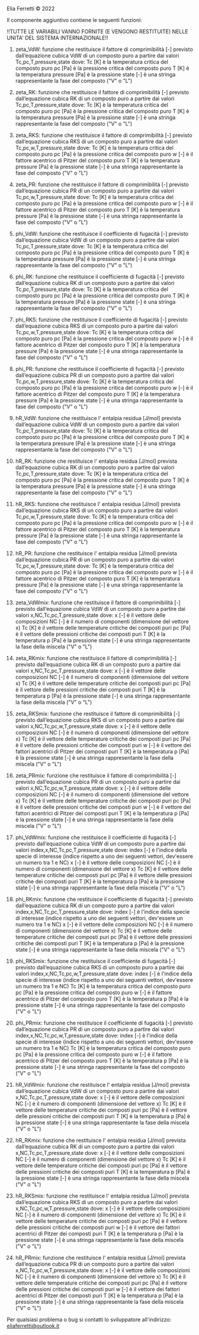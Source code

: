Elia Ferretti © 2022

Il componente aggiuntivo contiene le seguenti funzioni:

!!TUTTE LE VARIABILI VANNO FORNITE (E VENGONO RESTITUITE) NELLE UNITA' DEL SISTEMA INTERNAZIONALE!!

1) zeta_VdW:		funzione che restituisce il fattore di comprimibilità [-] previsto dall’equazione cubica VdW di un composto puro a partire dai valori Tc,pc,T,pressure,state dove:
					Tc 			[K] è la temperatura critica del composto puro
					pc 			[Pa] è la pressione critica del composto puro
					T 			[K] è la temperatura
					pressure 	[Pa] è la pressione
					state 		[-] è una stringa rappresentante la fase del composto ("V" o "L")
				
2) zeta_RK:			funzione che restituisce il fattore di comprimibilità [-] previsto dall’equazione cubica RK di un composto puro a partire dai valori Tc,pc,T,pressure,state dove:
					Tc 			[K] è la temperatura critica del composto puro
					pc 			[Pa] è la pressione critica del composto puro
					T 			[K] è la temperatura
					pressure 	[Pa] è la pressione
					state 		[-] è una stringa rappresentante la fase del composto ("V" o "L")		
				
3) zeta_RKS:		funzione che restituisce il fattore di comprimibilità [-] previsto dall’equazione cubica RKS di un composto puro a partire dai valori Tc,pc,w,T,pressure,state dove:
					Tc 			[K] è la temperatura critica del composto puro
					pc 			[Pa] è la pressione critica del composto puro
					w 			[-] è il fattore acentrico di Pitzer del composto puro
					T 			[K] è la temperatura
					pressure 	[Pa] è la pressione
					state 		[-] è una stringa rappresentante la fase del composto ("V" o "L")
				
4) zeta_PR:			funzione che restituisce il fattore di comprimibilità [-] previsto dall’equazione cubica PR di un composto puro a partire dai valori Tc,pc,w,T,pressure,state dove:
					Tc 			[K] è la temperatura critica del composto puro
					pc 			[Pa] è la pressione critica del composto puro
					w 			[-] è il fattore acentrico di Pitzer del composto puro
					T 			[K] è la temperatura
					pressure 	[Pa] è la pressione
					state 		[-] è una stringa rappresentante la fase del composto ("V" o "L")

5) phi_VdW:			funzione che restituisce il coefficiente di fugacità [-] previsto dall’equazione cubica VdW di un composto puro a partire dai valori Tc,pc,T,pressure,state dove:
					Tc 			[K] è la temperatura critica del composto puro
					pc 			[Pa] è la pressione critica del composto puro
					T 			[K] è la temperatura
					pressure 	[Pa] è la pressione
					state 		[-] è una stringa rappresentante la fase del composto ("V" o "L")
				
6) phi_RK:			funzione che restituisce il coefficiente di fugacità [-] previsto dall’equazione cubica RK di un composto puro a partire dai valori Tc,pc,T,pressure,state dove:
					Tc 			[K] è la temperatura critica del composto puro
					pc 			[Pa] è la pressione critica del composto puro
					T 			[K] è la temperatura
					pressure 	[Pa] è la pressione
					state 		[-] è una stringa rappresentante la fase del composto ("V" o "L")		
				
7) phi_RKS:			funzione che restituisce il coefficiente di fugacità [-] previsto dall’equazione cubica RKS di un composto puro a partire dai valori Tc,pc,w,T,pressure,state dove:
					Tc 			[K] è la temperatura critica del composto puro
					pc 			[Pa] è la pressione critica del composto puro
					w 			[-] è il fattore acentrico di Pitzer del composto puro
					T 			[K] è la temperatura
					pressure 	[Pa] è la pressione
					state 		[-] è una stringa rappresentante la fase del composto ("V" o "L")
				
8) phi_PR:			funzione che restituisce il coefficiente di fugacità [-] previsto dall’equazione cubica PR di un composto puro a partire dai valori Tc,pc,w,T,pressure,state dove:
					Tc 			[K] è la temperatura critica del composto puro
					pc 			[Pa] è la pressione critica del composto puro
					w 			[-] è il fattore acentrico di Pitzer del composto puro
					T 			[K] è la temperatura
					pressure 	[Pa] è la pressione
					state 		[-] è una stringa rappresentante la fase del composto ("V" o "L")

9) hR_VdW:			funzione che restituisce l' entalpia residua [J/mol] prevista dall’equazione cubica VdW di un composto puro a partire dai valori Tc,pc,T,pressure,state dove:
					Tc 			[K] è la temperatura critica del composto puro
					pc 			[Pa] è la pressione critica del composto puro
					T 			[K] è la temperatura
					pressure 		[Pa] è la pressione
					state 		[-] è una stringa rappresentante la fase del composto ("V" o "L")
				
10) hR_RK:			funzione che restituisce l' entalpia residua [J/mol] prevista dall’equazione cubica RK di un composto puro a partire dai valori Tc,pc,T,pressure,state dove:
					Tc 			[K] è la temperatura critica del composto puro
					pc 			[Pa] è la pressione critica del composto puro
					T 			[K] è la temperatura
					pressure 	[Pa] è la pressione
					state 		[-] è una stringa rappresentante la fase del composto ("V" o "L")		
				
11) hR_RKS:			funzione che restituisce l' entalpia residua [J/mol] prevista dall’equazione cubica RKS di un composto puro a partire dai valori Tc,pc,w,T,pressure,state dove:
					Tc 			[K] è la temperatura critica del composto puro
					pc 			[Pa] è la pressione critica del composto puro
					w 			[-] è il fattore acentrico di Pitzer del composto puro
					T 			[K] è la temperatura
					pressure 	[Pa] è la pressione
					state 		[-] è una stringa rappresentante la fase del composto ("V" o "L")
					
12) hR_PR:			funzione che restituisce l' entalpia residua [J/mol] prevista dall’equazione cubica PR di un composto puro a partire dai valori Tc,pc,w,T,pressure,state dove:
					Tc 			[K] è la temperatura critica del composto puro
					pc 			[Pa] è la pressione critica del composto puro
					w 			[-] è il fattore acentrico di Pitzer del composto puro
					T 			[K] è la temperatura
					pressure 	[Pa] è la pressione
					state 		[-] è una stringa rappresentante la fase del composto ("V" o "L")

13) zeta_VdWmix:	funzione che restituisce il fattore di comprimibilità [-] previsto dall’equazione cubica VdW di un composto puro a partire dai valori x,NC,Tc,pc,T,pressure,state dove:
					x		[-] è il vettore delle composizioni
					NC		[-] è il numero di componenti (dimensione del vettore x)
					Tc 		[K] è il vettore delle temperature critiche dei composti puri
					pc 		[Pa] è il vettore delle pressioni critiche dei composti puri
					T 		[K] è la temperatura
					p 		[Pa] è la pressione
					state 	[-] è una stringa rappresentante la fase della miscela ("V" o "L")
				
14) zeta_RKmix:		funzione che restituisce il fattore di comprimibilità [-] previsto dall’equazione cubica RK di un composto puro a partire dai valori x,NC,Tc,pc,T,pressure,state dove:
					x		[-] è il vettore delle composizioni
					NC		[-] è il numero di componenti (dimensione del vettore x)
					Tc 		[K] è il vettore delle temperature critiche dei composti puri
					pc 		[Pa] è il vettore delle pressioni critiche dei composti puri
					T 		[K] è la temperatura
					p 		[Pa] è la pressione
					state 	[-] è una stringa rappresentante la fase della miscela ("V" o "L")	
					
15) zeta_RKSmix:	funzione che restituisce il fattore di comprimibilità [-] previsto dall’equazione cubica RKS di un composto puro a partire dai valori x,NC,Tc,pc,w,T,pressure,state dove:
					x		[-] è il vettore delle composizioni
					NC		[-] è il numero di componenti (dimensione del vettore x)
					Tc 		[K] è il vettore delle temperature critiche dei composti puri
					pc 		[Pa] è il vettore delle pressioni critiche dei composti puri
					w 		[-] è il vettore dei fattori acentrici di Pitzer dei composti puri
					T 		[K] è la temperatura
					p 		[Pa] è la pressione
					state 	[-] è una stringa rappresentante la fase della miscela ("V" o "L")	
					
16) zeta_PRmix:		funzione che restituisce il fattore di comprimibilità [-] previsto dall’equazione cubica PR di un composto puro a partire dai valori x,NC,Tc,pc,w,T,pressure,state dove:
					x		[-] è il vettore delle composizioni
					NC		[-] è il numero di componenti (dimensione del vettore x)
					Tc 		[K] è il vettore delle temperature critiche dei composti puri
					pc 		[Pa] è il vettore delle pressioni critiche dei composti puri
					w 		[-] è il vettore dei fattori acentrici di Pitzer dei composti puri
					T 		[K] è la temperatura
					p 		[Pa] è la pressione
					state 	[-] è una stringa rappresentante la fase della miscela ("V" o "L")	

17) phi_VdWmix:		funzione che restituisce il coefficiente di fugacità [-] previsto dall’equazione cubica VdW di un composto puro a partire dai valori index,x,NC,Tc,pc,T,pressure,state dove:
					index   [-] è l'indice della specie di interesse (indice rispetto a uno dei seguenti vettori, dev'essere un numero tra 1 e NC)
					x		[-] è il vettore delle composizioni
					NC		[-] è il numero di componenti (dimensione del vettore x)
					Tc 		[K] è il vettore delle temperature critiche dei composti puri
					pc 		[Pa] è il vettore delle pressioni critiche dei composti puri
					T 		[K] è la temperatura
					p 		[Pa] è la pressione
					state 	[-] è una stringa rappresentante la fase della miscela ("V" o "L")	
				
18) phi_RKmix:		funzione che restituisce il coefficiente di fugacità [-] previsto dall’equazione cubica RK di un composto puro a partire dai valori index,x,NC,Tc,pc,T,pressure,state dove:
					index   [-] è l'indice della specie di interesse (indice rispetto a uno dei seguenti vettori, dev'essere un numero tra 1 e NC)
					x		[-] è il vettore delle composizioni
					NC		[-] è il numero di componenti (dimensione del vettore x)
					Tc 		[K] è il vettore delle temperature critiche dei composti puri
					pc 		[Pa] è il vettore delle pressioni critiche dei composti puri
					T 		[K] è la temperatura
					p 		[Pa] è la pressione
					state 	[-] è una stringa rappresentante la fase della miscela ("V" o "L")	
					
19) phi_RKSmix:		funzione che restituisce il coefficiente di fugacità [-] previsto dall’equazione cubica RKS di un composto puro a partire dai valori index,x,NC,Tc,pc,w,T,pressure,state dove:
					index   [-] è l'indice della specie di interesse (indice rispetto a uno dei seguenti vettori, dev'essere un numero tra 1 e NC)
					Tc 		[K] è la temperatura critica del composto puro
					pc 		[Pa] è la pressione critica del composto puro
					w 		[-] è il fattore acentrico di Pitzer del composto puro
					T 		[K] è la temperatura
					p 		[Pa] è la pressione
					state 	[-] è una stringa rappresentante la fase del composto ("V" o "L")
				
20) phi_PRmix:		funzione che restituisce il coefficiente di fugacità [-] previsto dall’equazione cubica PR di un composto puro a partire dai valori index,x,NC,Tc,pc,w,T,pressure,state dove:
					index   [-] è l'indice della specie di interesse (indice rispetto a uno dei seguenti vettori, dev'essere un numero tra 1 e NC)
					Tc 		[K] è la temperatura critica del composto puro
					pc 		[Pa] è la pressione critica del composto puro
					w 		[-] è il fattore acentrico di Pitzer del composto puro
					T 		[K] è la temperatura
					p 		[Pa] è la pressione
					state 	[-] è una stringa rappresentante la fase del composto ("V" o "L")

21) hR_VdWmix:		funzione che restituisce l' entalpia residua [J/mol] prevista dall’equazione cubica VdW di un composto puro a partire dai valori x,NC,Tc,pc,T,pressure,state dove:
					x		[-] è il vettore delle composizioni
					NC		[-] è il numero di componenti (dimensione del vettore x)
					Tc 		[K] è il vettore delle temperature critiche dei composti puri
					pc 		[Pa] è il vettore delle pressioni critiche dei composti puri
					T 		[K] è la temperatura
					p 		[Pa] è la pressione
					state 	[-] è una stringa rappresentante la fase della miscela ("V" o "L")	
				
22) hR_RKmix:		funzione che restituisce l' entalpia residua [J/mol] prevista dall’equazione cubica RK di un composto puro a partire dai valori x,NC,Tc,pc,T,pressure,state dove:
					x		[-] è il vettore delle composizioni
					NC		[-] è il numero di componenti (dimensione del vettore x)
					Tc 		[K] è il vettore delle temperature critiche dei composti puri
					pc 		[Pa] è il vettore delle pressioni critiche dei composti puri
					T 		[K] è la temperatura
					p 		[Pa] è la pressione
					state 	[-] è una stringa rappresentante la fase della miscela ("V" o "L")	
				
23) hR_RKSmix:		funzione che restituisce l' entalpia residua [J/mol] prevista dall’equazione cubica RKS di un composto puro a partire dai valori x,NC,Tc,pc,w,T,pressure,state dove:
					x		[-] è il vettore delle composizioni
					NC		[-] è il numero di componenti (dimensione del vettore x)
					Tc 		[K] è il vettore delle temperature critiche dei composti puri
					pc 		[Pa] è il vettore delle pressioni critiche dei composti puri
					w 		[-] è il vettore dei fattori acentrici di Pitzer dei composti puri
					T 		[K] è la temperatura
					p 		[Pa] è la pressione
					state 	[-] è una stringa rappresentante la fase della miscela ("V" o "L")	
				
24) hR_PRmix:		funzione che restituisce l' entalpia residua [J/mol] prevista dall’equazione cubica PR di un composto puro a partire dai valori x,NC,Tc,pc,w,T,pressure,state dove:
					x		[-] è il vettore delle composizioni
					NC		[-] è il numero di componenti (dimensione del vettore x)
					Tc 		[K] è il vettore delle temperature critiche dei composti puri
					pc 		[Pa] è il vettore delle pressioni critiche dei composti puri
					w 		[-] è il vettore dei fattori acentrici di Pitzer dei composti puri
					T 		[K] è la temperatura
					p 		[Pa] è la pressione
					state 	[-] è una stringa rappresentante la fase della miscela ("V" o "L")	


Per qualsiasi problema o bug si contatti lo sviluppatore all'indirizzo: eliaferretti@outlook.it

